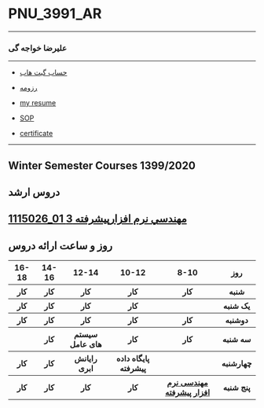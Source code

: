 # PNU_3991_AR
---------
### علیرضا خواجه گی
 
---
- [حساب گیت هاب](https://github.com/alireza-khajehgee)

- [رزومه](https://alireza-khajehgee.github.io/)
- [my resume](https://alireza-khajehgee.github.io/khajehgee-resume/)
- [SOP](https://alireza-khajehgee.github.io/khajehgee-sop/)
- [certificate](https://alireza-khajehgee.github.io/certificate/)
------------------
## Winter Semester Courses 1399/2020

## دروس ارشد

[1115026_01	مهندسي نرم افزارپيشرفته	3](https://github.com/alireza-khajehgee/PNU_3991_AR/tree/main/AdvancedSoftwareEngineering)
--------------
## روز و ساعت ارائه دروس

<table style="width:100%">
  <tr>
    <th >16-18</th>
    <th >14-16</th>
    <th >12-14</th>
    <th>10-12</th>
    <th>8-10</th>
    <th>روز</th>
  </tr>
  <tr>
    <th >کار</th>
    <th >کار</th>
    <th >کار</th>
    <th>کار</th>
    <th>کار</th>
    <th>شنبه</th>
  </tr>
   <tr>
    <th >کار</th>
    <th >کار</th>
    <th>کار</th>
    <th>کار</th>
    <th ></th>
    <th>یک شنبه</th>
  </tr>
   <tr>
     <th >کار</th>
     <th >کار</th>
     <th>کار</th>
     <th>کار</th>
    <th >کار</th>   
    <th>دوشنبه</th>
  </tr>
   <tr>
    <th ></th>
    <th >کار </th>
    <th>سیستم های عامل</th>
    <th>کار </th>
    <th >کار </th>
    <th>سه شنبه</th>
  </tr>
   <tr>
    <th >کار </th>
    <th >کار </th>
    <th>رایانش ابری</th>
    <th>پایگاه داده پیشرفته</th>
     <th ></th>
    <th>چهارشنبه</th>
  </tr>
   <tr>
    <th >کار</th>
     <th >کار </th>
     <th >کار </th>
     <th>کار </th>
    <th><a href="https://github.com/AliRazavi-edu/PNU_3991/tree/master/_MSc/AdvancedSoftwareEngineering">مهندسی نرم افزار پیشرفته</a></th>
    <th>پنج شنبه</th>
  </tr>
</table>
